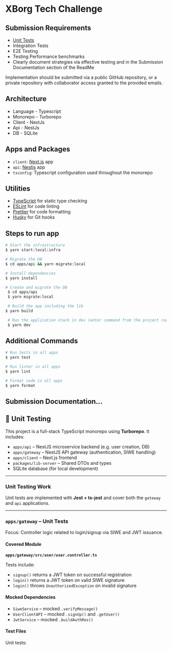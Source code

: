 # XBorg Tech Challenge

## Submission Requirements

- [Unit Tests](#-unit-testing)
- Integration Tests
- E2E Testing
- Testing Performance benchmarks
- Clearly document strategies via effective testing and in the Submission Documentation section of the ReadMe

Implementation should be submitted via a public GitHub repository, or a private repository with collaborator access granted to the provided emails.

## Architecture

- Language - Typescript
- Monorepo - Turborepo
- Client - NextJs
- Api - NestJs
- DB - SQLite

## Apps and Packages

- `client`: [Next.js](https://nextjs.org/) app
- `api`: [Nestjs](https://nestjs.com) app
- `tsconfig`: Typescript configuration used throughout the monorepo

## Utilities

- [TypeScript](https://www.typescriptlang.org/) for static type checking
- [ESLint](https://eslint.org/) for code linting
- [Prettier](https://prettier.io) for code formatting
- [Husky](https://typicode.github.io/husky/) for Git hooks

## Steps to run app

```bash
# Start the infrastructure
$ yarn start:local:infra

# Migrate the DB
$ cd apps/api && yarn migrate:local

# Install dependencies
$ yarn install

# Create and migrate the DB
 $ cd apps/api
 $ yarn migrate:local

 # Build the app including the lib
$ yarn build

 # Run the application stack in dev (enter command from the project root)
 $ yarn dev
```

## Additional Commands

```bash
# Run tests in all apps
$ yarn test

# Run linter in all apps
$ yarn lint

# Format code in all apps
$ yarn format

```

## Submission Documentation...

## 🧪 Unit Testing

This project is a full-stack TypeScript monorepo using **Turborepo**. It includes:

- `apps/api` – NestJS microservice backend (e.g. user creation, DB)
- `apps/gateway` – NestJS API gateway (authentication, SIWE handling)
- `apps/client` – Next.js frontend
- `packages/lib-server` – Shared DTOs and types
- SQLite database (for local development)

---

###  Unit Testing Work

Unit tests are implemented with **Jest + ts-jest** and cover both the `gateway` and `api` applications.

---

### `apps/gateway` – Unit Tests

Focus: Controller logic related to login/signup via SIWE and JWT issuance.

#### Covered Module

**`apps/gateway/src/user/user.controller.ts`**

Tests include:

- `signup()` returns a JWT token on successful registration
- `login()` returns a JWT token on valid SIWE signature
- `login()` throws `UnauthorizedException` on invalid signature

#### Mocked Dependencies

- `SiweService` – mocked `.verifyMessage()`
- `UserClientAPI` – mocked `.signUp()` and `.getUser()`
- `JwtService` – mocked `.buildAuthRes()`

#### Test Files

Unit tests:
